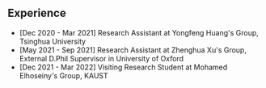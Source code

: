 ## Experience

<ul style="margin:0 0 5px;">
  <li>[Dec 2020 - Mar 2021] Research Assistant at Yongfeng Huang's Group, Tsinghua University</li>
  <li>[May 2021 - Sep 2021] Research Assistant at Zhenghua Xu's Group, External D.Phil Supervisor in University of Oxford</li>
  <li>[Dec 2021 - Mar 2022] Visiting Research Student at Mohamed Elhoseiny's Group, KAUST</li>
</ul>